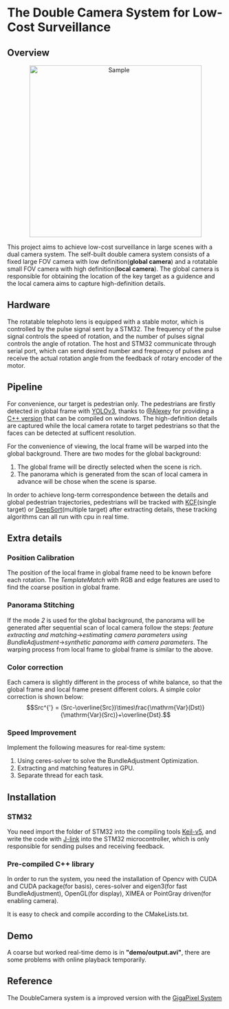 # The Double Camera System for Low-Cost Surveillance
## Overview
<p align="center">
	<img src="https://github.com/li19960612/Gimbal_DoubleCamera/blob/master/demo/camera.PNG" alt="Sample" width="400">
</p>

This project aims to achieve low-cost surveillance in large scenes with a dual camera system. The self-built double camera system consists of a fixed large FOV camera with low definition(**global camera**) and a rotatable small FOV camera with high definition(**local camera**). The global camera is responsible for obtaining the location of the key target as a guidence and the local camera aims to capture high-definition details.

## Hardware
The rotatable telephoto lens is equipped with a stable motor, which is controlled by the pulse signal sent by a STM32. The frequency of the pulse signal controls the speed of rotation, and the number of pulses signal controls the angle of rotation. The host and STM32 communicate through serial port, which can send desired number and frequency of pulses and receive the actual rotation angle from the feedback of rotary encoder of the motor.

## Pipeline
For convenience, our target is pedestrian only. The pedestrians are firstly detected in global frame with [YOLOv3](https://arxiv.org/abs/1804.02767), thanks to [@Alexey](https://github.com/AlexeyAB) for providing a [C++ version](https://github.com/AlexeyAB/darknet) that can be compiled on windows. The high-definition details are captured while the local camera rotate to target pedestrians so that the faces can be detected at sufficent resolution.

For the convenience of viewing, the local frame will be warped into the global background. There are two modes for the global background: 
1. The global frame will be directly selected when the scene is rich.
2. The panorama which is generated from the scan of local camera in advance will be chose when the scene is sparse.

In order to achieve long-term correspondence between the details and global pedestrian trajectories, pedestrians will be tracked with [KCF](https://arxiv.org/abs/1404.7584)(single target) or [DeepSort](https://arxiv.org/abs/1703.07402)(multiple target) after extracting details, these tracking algorithms can all run with cpu in real time. 

## Extra details
### Position Calibration
The position of the local frame in global frame need to be known before each rotation. The *TemplateMatch* with RGB and edge features are used to find the coarse position in global frame.

### Panorama Stitching
If the mode *2* is used for the global background, the panorama will be generated after sequential scan of local camera follow the steps: *feature extracting and matching*&rarr;*estimating camera parameters using BundleAdjustment*&rarr;*synthetic panorama with camera parameters*. The warping process from local frame to global frame is similar to the above.

### Color correction
Each camera is slightly different in the process of white balance, so that the global frame and local frame present different colors. A simple color correction is shown below:
$$Src^{'} = (Src-\overline{Src})\times\frac{\mathrm{Var}(Dst)}{\mathrm{Var}(Src)}+\overline{Dst}.$$

### Speed Improvement
Implement the following measures for real-time system:

1. Using ceres-solver to solve the BundleAdjustment Optimization.
2. Extracting and matching features in GPU.
3. Separate thread for each task.

## Installation
### STM32
You need import the folder of STM32 into the compiling tools [Keil-v5](https://www.keil.com/), and write the code with [J-link](https://www.segger.com/products/debug-probes/j-link/) into the STM32 microcontroller, which is only responsible for sending pulses and receiving feedback.

### Pre-compiled C++ library
In order to run the system, you need the installation of Opencv with CUDA and CUDA package(for basis), ceres-solver and eigen3(for fast BundleAdjustment), OpenGL(for display), XIMEA or PointGray driven(for enabling camera). 

It is easy to check and compile according to the CMakeLists.txt.

## Demo
A coarse but worked real-time demo is in **"demo/output.avi"**, there are some problems with online playback temporarily.

## Reference
The DoubleCamera system is a improved version with the [GigaPixel System](http://xiaoyunyuan.net/iccp_giga.html)
